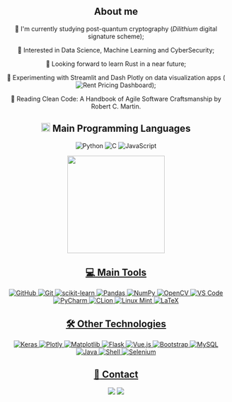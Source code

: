 <div align="center">
  <h2>About me</h2>

  🌱 I'm currently studying post-quantum cryptography (_Dilithium_ digital signature scheme);

  👀 Interested in Data Science, Machine Learning and CyberSecurity;

  🚀 Looking forward to learn Rust in a near future;

  🔧 Experimenting with Streamlit and Dash Plotly on data visualization apps (![Rent Pricing Dashboard](https://github.com/juliorodrigues07/rent_pricing/)); 

  📕 Reading Clean Code: A Handbook of Agile Software Craftsmanship by Robert C. Martin.

  ## <img src = "https://media2.giphy.com/media/QssGEmpkyEOhBCb7e1/giphy.gif?cid=ecf05e47a0n3gi1bfqntqmob8g9aid1oyj2wr3ds3mg700bl&rid=giphy.gif" height = 20px> **Main Programming Languages**

  ![Python](https://img.shields.io/badge/Python-000000?style=for-the-badge&logo=python&logoColor=3776AB)
  ![C](https://img.shields.io/badge/C-000000?style=for-the-badge&logo=c&logoColor=gray)
  ![JavaScript](https://img.shields.io/badge/JavaScript-000000?style=for-the-badge&logo=javascript&logoColor=F7DF1E)
  
  <div>
    <a href="https://github.com/juliorodrigues07?tab=repositories">
    <img height="220em" src="https://github-readme-stats.vercel.app/api/top-langs/?username=juliorodrigues07&layout=compact&theme=react&hide=jupyter%20notebook,php,Cython,hack&langs_count=8&bg_color=000000&title_color=7801FF&border_color=7801FF&icon_color=F0DB4F"/>
  </div>

  ## **💻 Main Tools**

  ![GitHub](https://img.shields.io/badge/GitHub-000000?style=for-the-badge&logo=github&logoColor=white)
  ![Git](https://img.shields.io/badge/GIT-000000?style=for-the-badge&logo=git&logoColor=E44C30)
  ![scikit-learn](https://img.shields.io/badge/scikit--learn-000000.svg?style=for-the-badge&logo=scikit-learn&logoColor=%23F7931E)
  ![Pandas](https://img.shields.io/badge/pandas-000000.svg?style=for-the-badge&logo=pandas&logoColor=%23150458)
  ![NumPy](https://img.shields.io/badge/numpy-000000.svg?style=for-the-badge&logo=numpy&logoColor=%23013243)
  ![OpenCV](https://img.shields.io/badge/opencv-000000.svg?style=for-the-badge&logo=opencv&logoColor=%23white)
  ![VS Code](https://img.shields.io/badge/Visual_Studio_Code-000000?style=for-the-badge&logo=visual%20studio%20code&logoColor=0078D4)
  ![PyCharm](https://img.shields.io/badge/PyCharm-000000.svg?&style=for-the-badge&logo=PyCharm&logoColor=white)
  ![CLion](https://img.shields.io/badge/CLion-000000?style=for-the-badge&logo=clion&logoColor=white)
  ![Linux Mint](https://img.shields.io/badge/Linux_Mint-000000?style=for-the-badge&logo=linux-mint&logoColor=87CF3E)
  ![LaTeX](https://img.shields.io/badge/latex-000000.svg?style=for-the-badge&logo=latex&logoColor=%23008080)

  ## **:hammer_and_wrench: Other Technologies**
  
  ![Keras](https://img.shields.io/badge/Keras-000000.svg?style=for-the-badge&logo=Keras&logoColor=%23D00000)
  ![Plotly](https://img.shields.io/badge/Plotly-000000.svg?style=for-the-badge&logo=plotly&logoColor=%233F4F75)
  ![Matplotlib](https://img.shields.io/badge/Matplotlib-000000.svg?style=for-the-badge&logo=Matplotlib&logoColor=%23ffffff)
  ![Flask](https://img.shields.io/badge/flask-000000.svg?style=for-the-badge&logo=flask&logoColor=white)
  ![Vue.js](https://img.shields.io/badge/Vue.js-000000?style=for-the-badge&logo=vue.js&logoColor=4FC08D)
  ![Bootstrap](https://img.shields.io/badge/Bootstrap-000000?style=for-the-badge&logo=bootstrap&logoColor=563D7C)
  ![MySQL](https://img.shields.io/badge/MySQL-000000?style=for-the-badge&logo=mysql&logoColor=white)
  ![Java](https://img.shields.io/badge/Java-000000?style=for-the-badge&logo=openjdk&logoColor=ED8B00)
  ![Shell](https://img.shields.io/badge/Shell_Script-000000?style=for-the-badge&logo=gnu-bash&logoColor=white)
  ![Selenium](https://img.shields.io/badge/-selenium-000000?style=for-the-badge&logo=selenium&logoColor=%43B02A)
  
  <!--- 
  ![React](https://img.shields.io/badge/react-000000.svg?style=for-the-badge&logo=react&logoColor=%2361DAFB)
  ![HTML](https://img.shields.io/badge/HTML5-000000?style=for-the-badge&logo=html5&logoColor=E34F26)
  ![CSS](https://img.shields.io/badge/CSS3-000000?style=for-the-badge&logo=css3&logoColor=1572B6)
  ![Eclipse](https://img.shields.io/badge/Eclipse-2C2255?style=for-the-badge&logo=eclipse&logoColor=white)
  ![Jupyter Notebook](https://img.shields.io/badge/jupyter-000000.svg?style=for-the-badge&logo=jupyter&logoColor=%23FA0F00
  ![Colab](https://img.shields.io/badge/Colab-F9AB00?style=for-the-badge&logo=googlecolab&color=525252)
  ![C++](https://img.shields.io/badge/C%2B%2B-00599C?style=for-the-badge&logo=c%2B%2B&logoColor=white)
  ![R](https://img.shields.io/badge/R-276DC3?style=for-the-badge&logo=r&logoColor=white)
  ![Haskell](https://img.shields.io/badge/Haskell-5e5086?style=for-the-badge&logo=haskell&logoColor=white)
  ![PHP](https://img.shields.io/badge/PHP-777BB4?style=for-the-badge&logo=php&logoColor=white)
  ![GIMP](https://img.shields.io/badge/gimp-5C5543?style=for-the-badge&logo=gimp&logoColor=white)
  ![PostgreeSQL](https://img.shields.io/badge/PostgreSQL-316192?style=for-the-badge&logo=postgresql&logoColor=white)
  ![Overleaf](https://img.shields.io/badge/Overleaf-47A141?style=for-the-badge&logo=Overleaf&logoColor=white)
  ![Windows](https://img.shields.io/badge/Windows-0078D6?style=for-the-badge&logo=windows&logoColor=white) 
  --->

  ## **:bust_in_silhouette: Contact**

  <div> 
    <a href="mailto:julio.csr.271@aluno.ufsj.edu.br"><img src="https://img.shields.io/badge/-Gmail-000000?style=for-the-badge&logo=gmail&logoColor=red" target="_blank"></a>
    <a href="https://www.linkedin.com/in/julio-rodrigues-267b63255/" target="_blank"><img src="https://img.shields.io/badge/-LinkedIn-000000?style=for-the-badge&logo=linkedin&logoColor=%230077B5" target="_blank"></a> 
  </div>

</div>
